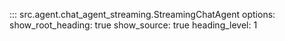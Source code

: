 ::: src.agent.chat_agent_streaming.StreamingChatAgent
    options:
        show_root_heading: true
        show_source: true
        heading_level: 1